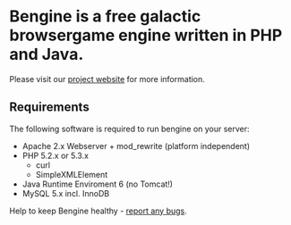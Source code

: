 Bengine is a free galactic browsergame engine written in PHP and Java.
======================================================================

Please visit our [project website](http://bengine.de/) for more information.

Requirements
------------

The following software is required to run bengine on your server:
- Apache 2.x Webserver + mod_rewrite (platform independent)
- PHP 5.2.x or 5.3.x
  - curl
  - SimpleXMLElement
- Java Runtime Enviroment 6 (no Tomcat!)
- MySQL 5.x incl. InnoDB

Help to keep Bengine healthy - [report any bugs](http://bugs.bengine.de/).